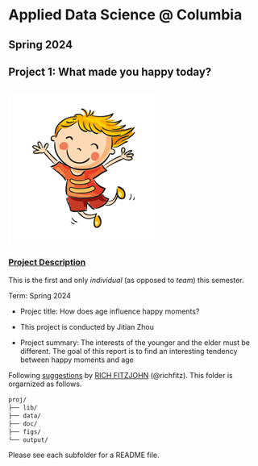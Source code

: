 # Applied Data Science @ Columbia
## Spring 2024
## Project 1: What made you happy today?
##
![image](figs/title.jpeg)

### [Project Description](doc/Proj1_desc.md)
This is the first and only *individual* (as opposed to *team*) this semester. 

Term: Spring 2024

+ Projec title: How does age influence happy moments?
+ This project is conducted by Jitian Zhou

+ Project summary: The interests of the younger and the elder must be different. The goal of this report is to find an interesting tendency between happy moments and age

Following [suggestions](http://nicercode.github.io/blog/2013-04-05-projects/) by [RICH FITZJOHN](http://nicercode.github.io/about/#Team) (@richfitz). This folder is orgarnized as follows.

```
proj/
├── lib/
├── data/
├── doc/
├── figs/
└── output/
```

Please see each subfolder for a README file.
